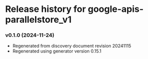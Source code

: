 # Release history for google-apis-parallelstore_v1

### v0.1.0 (2024-11-24)

* Regenerated from discovery document revision 20241115
* Regenerated using generator version 0.15.1

